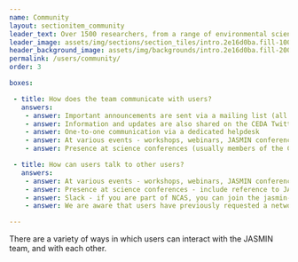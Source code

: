 ```yaml
---
name: Community
layout: sectionitem_community
leader_text: Over 1500 researchers, from a range of environmental science disciplines, make up the JASMIN user community.
leader_image: assets/img/sections/section_tiles/intro.2e16d0ba.fill-1000x500.png
header_background_image: assets/img/backgrounds/intro.2e16d0ba.fill-2000x1000.png
permalink: /users/community/
order: 3

boxes:

 - title: How does the team communicate with users?
   answers:
    - answer: Important announcements are sent via a mailing list (all users are automatically signed up to this when they register). If you don’t think you get these emails, please get in touch.
    - answer: Information and updates are also shared on the CEDA Twitter and news channel.
    - answer: One-to-one communication via a dedicated helpdesk
    - answer: At various events - workshops, webinars, JASMIN conference
    - answer: Presence at science conferences (usually members of the CEDA team) e.g. Atmospheric Science conference

 - title: How can users talk to other users?
   answers:
    - answer: At various events - workshops, webinars, JASMIN conference
    - answer: Presence at science conferences - include reference to JASMIN in your talks so others know you are a user
    - answer: Slack - if you are part of NCAS, you can join the jasmin-general slack channel
    - answer: We are aware that users have previously requested a networking forum to discuss issues/workflows with others. This is something that we are reviewing the possibility of offering in the future.

---
```


There are a variety of ways in which users can interact with the JASMIN team, and with each other.


